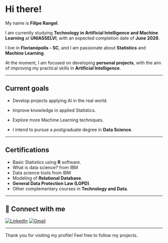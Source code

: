 # Hi there!

My name is **Filipe Rangel**.

I am currently studying **Technology in Artificial Intelligence and Machine Learning** at **UNIASSELVI**, with an expected completion date of **June 2026**.

I live in **Florianópolis - SC**, and I am passionate about **Statistics** and **Machine Learning**.

At the moment, I am focused on developing **personal projects**, with the aim of improving my practical skills in **Artificial Intelligence**.

---
## Current goals

- Develop projects applying AI in the real world.

- Improve knowledge in applied Statistics.

- Explore more Machine Learning techniques.

- I intend to pursue a postgraduate degree in **Data Science**.

---

## Certifications

- Basic Statistics using **R** software.
- What is data science? from IBM
- Data science tools from IBM
- Modeling of **Relational Database**.
- **General Data Protection Law (LGPD)**.
- Other complementary courses in **Technology and Data**.

---

## 🤝 Connect with me

[![LinkedIn](https://img.shields.io/badge/-LinkedIn-blue?style=flat-square&logo=linkedin&logoColor=white)](https://www.linkedin.com/in/filiperangelambrosio/)
[![Gmail](https://img.shields.io/badge/-Gmail-red?style=flat-square&logo=gmail&logoColor=white)](mailto:solarcubix@gmail.com)

---

Thank you for visiting my profile!
Feel free to follow my projects.

